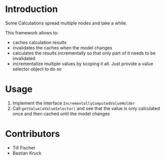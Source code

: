 # Introduction
Some Calculations spread multiple nodes and take a while.

This framework allows to:

- caches calculation results
- invalidates the caches when the model changes
- calculates the results incrementally so that only part of it needs to be invalidated
- incrementalize multiple values by scoping it all. Just provide a value selector object to do so

# Usage

1. Implement the interface `IncrementallyComputedValueHolder`
2. Call `getValue(aValueSelector)` and see that the value is only calculated once and then cached until the model changes

# Contributors

- Till Fischer
- Bastian Kruck
